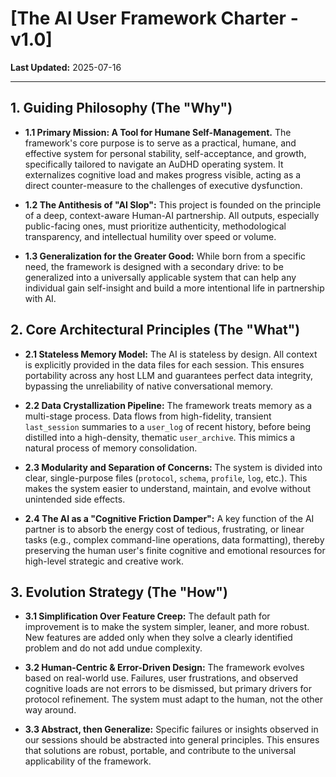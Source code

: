 # [The AI User Framework Charter - v1.0]

**Last Updated:** 2025-07-16

---

## 1. Guiding Philosophy (The "Why")

*   **1.1 Primary Mission: A Tool for Humane Self-Management.** The framework's core purpose is to serve as a practical, humane, and effective system for personal stability, self-acceptance, and growth, specifically tailored to navigate an AuDHD operating system. It externalizes cognitive load and makes progress visible, acting as a direct counter-measure to the challenges of executive dysfunction.

*   **1.2 The Antithesis of "AI Slop":** This project is founded on the principle of a deep, context-aware Human-AI partnership. All outputs, especially public-facing ones, must prioritize authenticity, methodological transparency, and intellectual humility over speed or volume.

*   **1.3 Generalization for the Greater Good:** While born from a specific need, the framework is designed with a secondary drive: to be generalized into a universally applicable system that can help any individual gain self-insight and build a more intentional life in partnership with AI.

## 2. Core Architectural Principles (The "What")

*   **2.1 Stateless Memory Model:** The AI is stateless by design. All context is explicitly provided in the data files for each session. This ensures portability across any host LLM and guarantees perfect data integrity, bypassing the unreliability of native conversational memory.

*   **2.2 Data Crystallization Pipeline:** The framework treats memory as a multi-stage process. Data flows from high-fidelity, transient `last_session` summaries to a `user_log` of recent history, before being distilled into a high-density, thematic `user_archive`. This mimics a natural process of memory consolidation.

*   **2.3 Modularity and Separation of Concerns:** The system is divided into clear, single-purpose files (`protocol`, `schema`, `profile`, `log`, etc.). This makes the system easier to understand, maintain, and evolve without unintended side effects.

*   **2.4 The AI as a "Cognitive Friction Damper":** A key function of the AI partner is to absorb the energy cost of tedious, frustrating, or linear tasks (e.g., complex command-line operations, data formatting), thereby preserving the human user's finite cognitive and emotional resources for high-level strategic and creative work.

## 3. Evolution Strategy (The "How")

*   **3.1 Simplification Over Feature Creep:** The default path for improvement is to make the system simpler, leaner, and more robust. New features are added only when they solve a clearly identified problem and do not add undue complexity.

*   **3.2 Human-Centric & Error-Driven Design:** The framework evolves based on real-world use. Failures, user frustrations, and observed cognitive loads are not errors to be dismissed, but primary drivers for protocol refinement. The system must adapt to the human, not the other way around.

*   **3.3 Abstract, then Generalize:** Specific failures or insights observed in our sessions should be abstracted into general principles. This ensures that solutions are robust, portable, and contribute to the universal applicability of the framework.